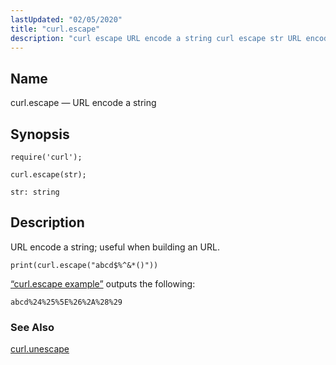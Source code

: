 ```yaml
---
lastUpdated: "02/05/2020"
title: "curl.escape"
description: "curl escape URL encode a string curl escape str URL encode a string useful when building an URL Example 70 17 curl escape example Example 70 17 curl escape example outputs the following curl unescape..."
---
```


<a name="lua.ref.curl.escape"></a> 
## Name

curl.escape — URL encode a string

<a name="idp15618512"></a> 
## Synopsis

`require('curl');`

`curl.escape(str);`

`str: string`<a name="idp15622192"></a> 
## Description

URL encode a string; useful when building an URL.

<a name="lua.ref.curl.escape.example"></a> 


`print(curl.escape("abcd$%^&*()"))`

[“curl.escape example”](/momentum/4/lua/ref-curl-escape#lua.ref.curl.escape.example) outputs the following:

`abcd%24%25%5E%26%2A%28%29`<a name="idp15627472"></a> 
### See Also

[curl.unescape](/momentum/4/lua/ref-curl-unescape)